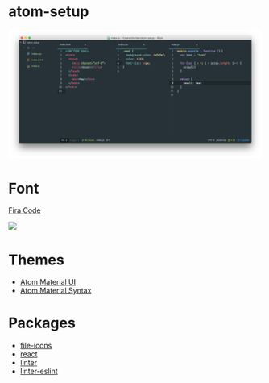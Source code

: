 # atom-setup

![](/screenshot.png)

# Font

[Fira Code](https://github.com/tonsky/FiraCode)

![](https://github.com/tonsky/FiraCode/raw/master/showcases/all_ligatures.png)

# Themes

- [Atom Material UI](https://atom.io/themes/atom-material-ui)
- [Atom Material Syntax](https://atom.io/themes/atom-material-syntax)

# Packages

- [file-icons](https://atom.io/packages/file-icons)
- [react](https://atom.io/packages/react)
- [linter](https://atom.io/packages/linter)
- [linter-eslint](https://atom.io/packages/linter-eslint)
